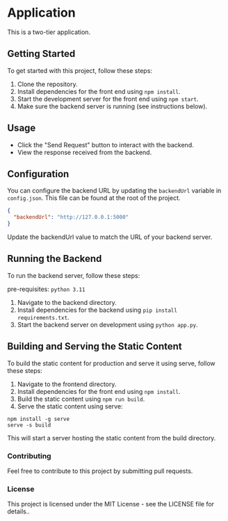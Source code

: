 # Application

This is a two-tier application.

## Getting Started

To get started with this project, follow these steps:


1. Clone the repository.
2. Install dependencies for the front end using `npm install`.
3. Start the development server for the front end using `npm start`.
4. Make sure the backend server is running (see instructions below).

## Usage

- Click the "Send Request" button to interact with the backend.
- View the response received from the backend.

## Configuration

You can configure the backend URL by updating the `backendUrl` variable in `config.json`. This file can be found at the root of the project.

```json
{
  "backendUrl": "http://127.0.0.1:5000"
}
```

Update the backendUrl value to match the URL of your backend server.

## Running the Backend
To run the backend server, follow these steps:

pre-requisites: `python 3.11`

1. Navigate to the backend directory.
2. Install dependencies for the backend using `pip install requirements.txt`.
3. Start the backend server on development using `python app.py`.


## Building and Serving the Static Content
To build the static content for production and serve it using serve, follow these steps:

1. Navigate to the frontend directory.
2. Install dependencies for the front end using `npm install`.
3. Build the static content using `npm run build`.
4. Serve the static content using serve:
```
npm install -g serve
serve -s build
```

This will start a server hosting the static content from the build directory. 

### Contributing
Feel free to contribute to this project by submitting pull requests.

### License
This project is licensed under the MIT License - see the LICENSE file for details..
